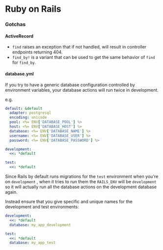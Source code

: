 # Ruby on Rails

### Gotchas

#### ActiveRecord

* `find` raises an exception that if not handled, will result in controller endpoints returning 404.
* `find_by!` is a variant that can be used to get the same behavior of `find` for `find_by`.

#### database.yml

If you try to have a generic database configuration controlled by environment variables, your database actions will run twice in development.

e.g.

```yaml
default: &default
  adapter: postgresql
  encoding: unicode
  pool: <%= ENV['DATABASE_POOL'] %>
  host: <%= ENV['DATABASE_HOST'] %>
  database: <%= ENV['DATABASE_NAME'] %>
  username: <%= ENV['DATABASE_USER'] %>
  password: <%= ENV['DATABASE_PASSWORD'] %>

development:
  <<: *default

test:
  <<: *default
```

Since Rails by default runs migrations for the `test` environment when you're on `development` , when it tries to run them the `RAILS_ENV` will be `development` so it will actually run all the database actions on the development database again.

Instead ensure that you give specific and unique names for the development and test environments:

```yaml
development:
  <<: *default
  database: my_app_development

test:
  <<: *default
  database: my_app_test
```

